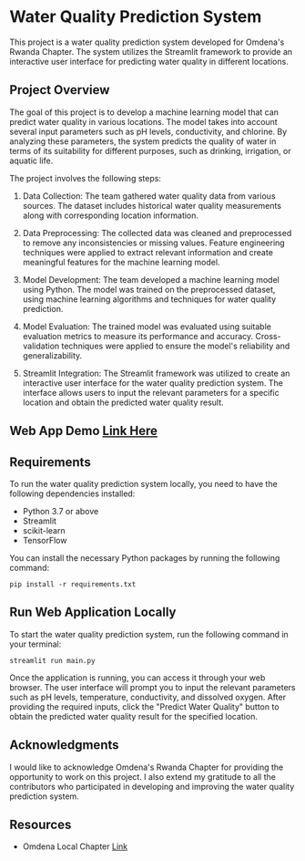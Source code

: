 # Water Quality Prediction System

This project is a water quality prediction system developed for Omdena's Rwanda Chapter. The system utilizes the Streamlit framework to provide an interactive user interface for predicting water quality in different locations.


## Project Overview

The goal of this project is to develop a machine learning model that can predict water quality in various locations. The model takes into account several input parameters such as pH levels, conductivity, and chlorine. By analyzing these parameters, the system predicts the quality of water in terms of its suitability for different purposes, such as drinking, irrigation, or aquatic life.

The project involves the following steps:

1. Data Collection: The team gathered water quality data from various sources. The dataset includes historical water quality measurements along with corresponding location information.

2. Data Preprocessing: The collected data was cleaned and preprocessed to remove any inconsistencies or missing values. Feature engineering techniques were applied to extract relevant information and create meaningful features for the machine learning model.

3. Model Development: The team developed a machine learning model using Python. The model was trained on the preprocessed dataset, using machine learning algorithms and techniques for water quality prediction.

4. Model Evaluation: The trained model was evaluated using suitable evaluation metrics to measure its performance and accuracy. Cross-validation techniques were applied to ensure the model's reliability and generalizability.

5. Streamlit Integration: The Streamlit framework was utilized to create an interactive user interface for the water quality prediction system. The interface allows users to input the relevant parameters for a specific location and obtain the predicted water quality result.



## Web App Demo [Link Here](https://water-quality-prediction-app.streamlit.app/)



## Requirements

To run the water quality prediction system locally, you need to have the following dependencies installed:

- Python 3.7 or above
- Streamlit
- scikit-learn
- TensorFlow

You can install the necessary Python packages by running the following command:

```shell
pip install -r requirements.txt
```

## Run Web Application Locally

To start the water quality prediction system, run the following command in your terminal:

```shell
streamlit run main.py
```

Once the application is running, you can access it through your web browser. The user interface will prompt you to input the relevant parameters such as pH levels, temperature, conductivity, and dissolved oxygen. After providing the required inputs, click the "Predict Water Quality" button to obtain the predicted water quality result for the specified location.


## Acknowledgments

I would like to acknowledge Omdena's Rwanda Chapter for providing the opportunity to work on this project. I also extend my gratitude to all the contributors who participated in developing and improving the water quality prediction system.

## Resources
- Omdena Local Chapter [Link](https://omdena.com/chapter-challenges/developing-an-automated-water-quality-prediction-system/)

